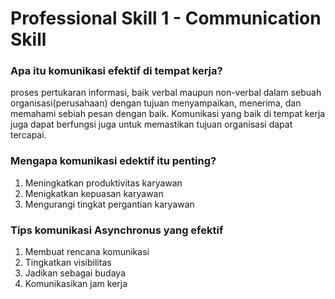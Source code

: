 # Professional Skill 1 - Communication Skill

### Apa itu komunikasi efektif di tempat kerja?

proses pertukaran informasi, baik verbal maupun non-verbal dalam sebuah organisasi(perusahaan) dengan tujuan menyampaikan, menerima, dan memahami sebiah pesan dengan baik. Komunikasi yang baik di tempat kerja juga dapat berfungsi juga untuk memastikan tujuan organisasi dapat tercapai.

### Mengapa komunikasi edektif itu penting?

1. Meningkatkan produktivitas karyawan
2. Menigkatkan kepuasan karyawan
3. Mengurangi tingkat pergantian karyawan

### Tips komunikasi Asynchronus yang efektif

1. Membuat rencana komunikasi
2. Tingkatkan visibilitas
3. Jadikan sebagai budaya
4. Komunikasikan jam kerja
